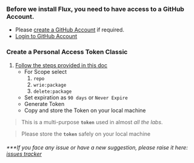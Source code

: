 
### Before we install Flux, you need to have access to a GitHub Account.
- Please [create a GitHub Account](https://github.com/signup) if required.
- [Login to GitHub Account](https://github.com/login)


### Create a Personal Access Token Classic
1. [Follow the steps provided in this doc](https://docs.github.com/en/authentication/keeping-your-account-and-data-secure/creating-a-personal-access-token#creating-a-personal-access-token-classic)
	- For Scope select 
		1. `repo`
		2. `wrie:package`
		3. `delete:package`
	- Set expiration as `90 days` or `Never Expire`
	- Generate Token
	- Copy and store the Token on your local machine

> This is a multi-purpose **`token`** used in almost *all the labs*.

> Please store the **`token`** safely on your local machine

###### ****If you face any issue or have a new suggestion, please raise it here: [issues tracker](https://github.com/sidd-harth/fluxcd-tracker/issues)*
